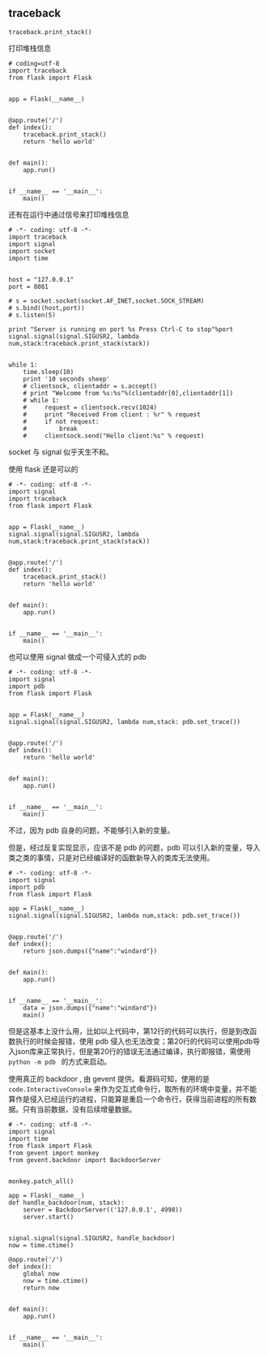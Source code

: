 ## traceback

```
traceback.print_stack()
```

打印堆栈信息


```
# coding=utf-8
import traceback
from flask import Flask


app = Flask(__name__)


@app.route('/')
def index():
    traceback.print_stack()
    return 'hello world'


def main():
    app.run()


if __name__ == '__main__':
    main()

```


还有在运行中通过信号来打印堆栈信息

```
# -*- coding: utf-8 -*-
import traceback
import signal
import socket
import time


host = "127.0.0.1"
port = 8081

# s = socket.socket(socket.AF_INET,socket.SOCK_STREAM)
# s.bind((host,port))
# s.listen(5)

print "Server is running on port %s Press Ctrl-C to stop"%port
signal.signal(signal.SIGUSR2, lambda num,stack:traceback.print_stack(stack))


while 1:
    time.sleep(10)
    print '10 seconds sheep'
    # clientsock, clientaddr = s.accept()
    # print "Welcome from %s:%s"%(clientaddr[0],clientaddr[1])
    # while 1:
    #     request = clientsock.recv(1024)
    #     print "Received From client : %r" % request
    #     if not request:
    #         break
    #     clientsock.send("Hello client:%s" % request)

```

socket 与 signal 似乎天生不和。

使用 flask 还是可以的

```
# -*- coding: utf-8 -*-
import signal
import traceback
from flask import Flask


app = Flask(__name__)
signal.signal(signal.SIGUSR2, lambda num,stack:traceback.print_stack(stack))


@app.route('/')
def index():
    traceback.print_stack()
    return 'hello world'


def main():
    app.run()


if __name__ == '__main__':
    main()

```

也可以使用 signal 做成一个可侵入式的 pdb

```
# -*- coding: utf-8 -*-
import signal
import pdb
from flask import Flask


app = Flask(__name__)
signal.signal(signal.SIGUSR2, lambda num,stack: pdb.set_trace())


@app.route('/')
def index():
    return 'hello world'


def main():
    app.run()


if __name__ == '__main__':
    main()

```

不过，因为 pdb 自身的问题，不能够引入新的变量。

但是，经过反复实现显示，应该不是 pdb 的问题，pdb 可以引入新的变量，导入类之类的事情，只是对已经编译好的函数新导入的类库无法使用。

```
# -*- coding: utf-8 -*-
import signal
import pdb
from flask import Flask

app = Flask(__name__)
signal.signal(signal.SIGUSR2, lambda num,stack: pdb.set_trace())


@app.route('/')
def index():
    return json.dumps({"name":"windard"})


def main():
    app.run()


if __name__ == '__main__':
    data = json.dumps({"name":"windard"})
    main()

```

但是这基本上没什么用，比如以上代码中，第12行的代码可以执行，但是到改函数执行的时候会报错，使用 pdb 侵入也无法改变；第20行的代码可以使用pdb导入json库来正常执行，但是第20行的错误无法通过编译，执行即报错，需使用 `python -m pdb ` 的方式来启动。


使用真正的 backdoor , 由 gevent 提供。看源码可知，使用的是 `code.InteractiveConsole` 来作为交互式命令行，取所有的环境中变量，并不能算作是侵入已经运行的进程，只能算是重启一个命令行，获得当前进程的所有数据。只有当前数据，没有后续增量数据。

```
# -*- coding: utf-8 -*-
import signal
import time
from flask import Flask
from gevent import monkey
from gevent.backdoor import BackdoorServer


monkey.patch_all()

app = Flask(__name__)
def handle_backdoor(num, stack):
    server = BackdoorServer(('127.0.0.1', 4998))
    server.start()


signal.signal(signal.SIGUSR2, handle_backdoor)
now = time.ctime()

@app.route('/')
def index():
    global now
    now = time.ctime()
    return now


def main():
    app.run()


if __name__ == '__main__':
    main()

```
